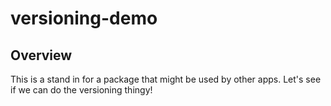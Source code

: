 # versioning-demo

## Overview

This is a stand in for a package that might be used by other apps.  Let's see if we can do the versioning thingy!
